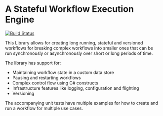 # A Stateful Workflow Execution Engine 
[![Build Status](https://travis-ci.org/emadelwany/WorkflowEngine.svg?branch=master)](https://travis-ci.org/emadelwany/WorkflowEngine) 

This Library allows for creating long running, stateful and versioned workflows for breaking complex workflows into smaller ones that can be run synchronously or asynchronously over short or long periods of time.

The library has support for:
* Maintaining workflow state in a custom data store
* Pausing and restarting workflows
* Complex control flow using C# constructs
* Infrastructure features like logging, configuration and flighting
* Versioning

The accompanying unit tests have multiple examples for how to create and run a workflow for multiple use cases. 
